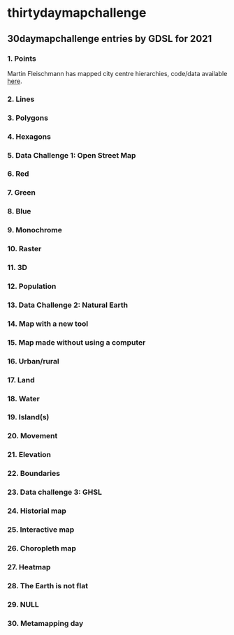 # thirtydaymapchallenge
## 30daymapchallenge entries by GDSL for 2021

### 1. Points

Martin Fleischmann has mapped city centre hierarchies, code/data available [here](https://github.com/urbangrammarai/spatial_signatures/blob/master/esda/ttwa.ipynb). 



### 2. Lines

### 3. Polygons

### 4. Hexagons

### 5. Data Challenge 1: Open Street Map

### 6. Red

### 7. Green

### 8. Blue

### 9. Monochrome

### 10. Raster

### 11. 3D

### 12. Population

### 13. Data Challenge 2: Natural Earth

### 14. Map with a new tool

### 15. Map made without using a computer

### 16. Urban/rural

### 17. Land

### 18. Water

### 19. Island(s)

### 20. Movement

### 21. Elevation

### 22. Boundaries

### 23. Data challenge 3: GHSL

### 24. Historial map

### 25. Interactive map

### 26. Choropleth map

### 27. Heatmap

### 28. The Earth is not flat

### 29. NULL

### 30. Metamapping day
